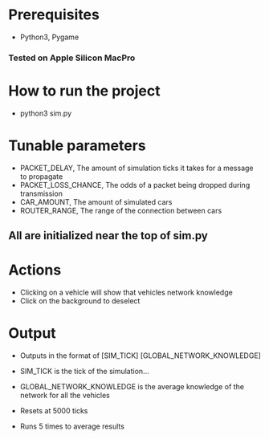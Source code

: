 
# Prerequisites 
- Python3, Pygame

### Tested on Apple Silicon MacPro 

# How to run the project
- python3 sim.py

# Tunable parameters
-    PACKET_DELAY, The amount of simulation ticks it takes for a message to propagate
-    PACKET_LOSS_CHANCE, The odds of a packet being dropped during transmission
-    CAR_AMOUNT, The amount of simulated cars
-    ROUTER_RANGE, The range of the connection between cars
## All are initialized near the top of sim.py

# Actions
- Clicking on a vehicle will show that vehicles network knowledge
- Click on the background to deselect

# Output
- Outputs in the format of [SIM_TICK] [GLOBAL_NETWORK_KNOWLEDGE]
- SIM_TICK is the tick of the simulation...
- GLOBAL_NETWORK_KNOWLEDGE is the average knowledge of the network for all the vehicles

- Resets at 5000 ticks
- Runs 5 times to average results

